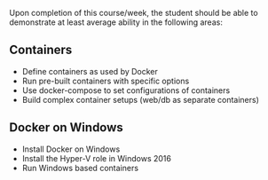 Upon completion of this course/week, the student should be able to demonstrate at least average ability in the following areas:

## Containers
* Define containers as used by Docker
* Run pre-built containers with specific options
* Use docker-compose to set configurations of containers
* Build complex container setups (web/db as separate containers)

## Docker on Windows
* Install Docker on Windows
* Install the Hyper-V role in Windows 2016
* Run Windows based containers

